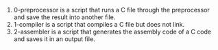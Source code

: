 1. 0-preprocessor is  a script that runs a C file through the preprocessor and save the result into another file.
2. 1-compiler is a script that compiles a C file but does not link.
3. 2-assembler is  a script that generates the assembly code of a C code and saves it in an output file.

